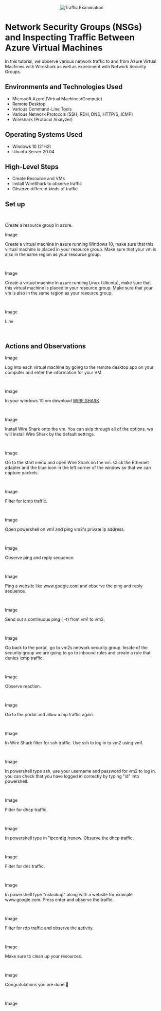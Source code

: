 <p align="center">
<img src="https://i.imgur.com/Ua7udoS.png" alt="Traffic Examination"/>
</p>

<h1>Network Security Groups (NSGs) and Inspecting Traffic Between Azure Virtual Machines</h1>
In this tutorial, we observe various network traffic to and from Azure Virtual Machines with Wireshark as well as experiment with Network Security Groups. <br />


<h2>Environments and Technologies Used</h2>

- Microsoft Azure (Virtual Machines/Compute)
- Remote Desktop
- Various Command-Line Tools
- Various Network Protocols (SSH, RDH, DNS, HTTP/S, ICMP)
- Wireshark (Protocol Analyzer)

<h2>Operating Systems Used </h2>

- Windows 10 (21H2)
- Ubuntu Server 20.04

<h2>High-Level Steps</h2>

- Create Resource and VMs
- Install WireShark to observe traffic
- Observe different kinds of traffic

<h2>Set up</h2>


  
</p>
<br />

Create a resource group in azure.

<p>
Image
  
</p>
<p>

Create a virtual machine in azure running Windows 10, make sure that this virtual machine is placed in your resource group. Make sure that your vm is also in the same region as your resource group.
  
</p>
<br />

<p>
Image
  
</p>
<p>

Create a virtual machine in azure running Linux (Ubuntu), make sure that this virtual machine is placed in your resource group. Make sure that your vm is also in the same region as your resource group.
  
</p>
<br />

<p>
Image
  
</p>
<p>
Line
  
</p>
<br />



<h2>Actions and Observations</h2>

<p>
Image
  
</p>
<p>
Log into each virtual machine by going to the remote desktop app on your computer and enter the information for your VM.
  
</p>
<br />

<p>
Image
  
</p>
<p>
  
In your windows 10 vm download [WIRE SHARK](https://www.wireshark.org/download.html).
  
</p>
<br />

<p>
Image
  
</p>
<p>
 Install Wire Shark onto the vm. You can skip through all of the options, we will install Wire Shark by the default settings.
  
</p>
<br />

<p>
Image
  
</p>
<p>
Go to the start menu and open Wire Shark on the vm. Click the Ethernet adapter and the blue icon in the left corner of the window so that we can capture packets.
  
</p>
<br />

<p>
Image
  
</p>
<p>
Filter for icmp traffic. 
  
</p>
<br />

<p>
Image
  
</p>
<p>
Open powershell on vm1 and ping vm2's private ip address.
  
</p>
<br />

<p>
Image
  
</p>
<p>
Observe ping and reply sequence.
  
</p>
<br />

<p>
Image
  
</p>
<p>
  
Ping a website like www.google.com and observe the ping and reply sequence.
  
</p>
<br />

<p>
Image
  
</p>
<p>
  
Send out a continuous ping ( -t) from vm1 to vm2.
  
</p>
<br />

<p>
Image
  
</p>
<p>
Go back to the portal, go to vm2s network security group. Inside of the security group we are going to go to inbound rules and create a rule that denies icmp traffic.
  
</p>
<br />

<p>
Image
  
</p>
<p>
Observe reaction.
  
</p>
<br />

<p>
Image
  
</p>
<p>
Go to the portal and allow icmp traffic again.
  
</p>
<br />

<p>
Image
  
</p>
<p>
In Wire Shark filter for ssh traffic. Use ssh to log in to vm2 using vm1.
  
</p>
<br />

<p>
Image
  
</p>
<p>
In powershell type ssh, use your username and password for vm2 to log in. you can check that you have logged in correctly by typing "id" into powershell.
  
</p>
<br />

<p>
Image
  
</p>
<p>
Filter for dhcp traffic.
  
</p>
<br />

<p>
Image
  
</p>
<p>
In powershell type in "ipconfig /renew. Observe the dhcp traffic. 
  
</p>
<br />

<p>
Image
  
</p>
<p>
Filter for dns traffic. 
  
</p>
<br />

<p>
Image
  
</p>
<p>
In powershell type "nslookup" along with a website for example www.google.com. Press enter and observe the traffic. 
  
</p>
<br />

<p>
Image
  
</p>
<p>
Filter for rdp traffic and observe the activity.
  
</p>
<br />

<p>
Image
  
</p>
<p>
Make sure to clean up your resources. 
  
</p>
<br />

<p>
Image
  
</p>
<p>
Congratulations you are done.🎉
  
</p>
<br />

<p>
Image
